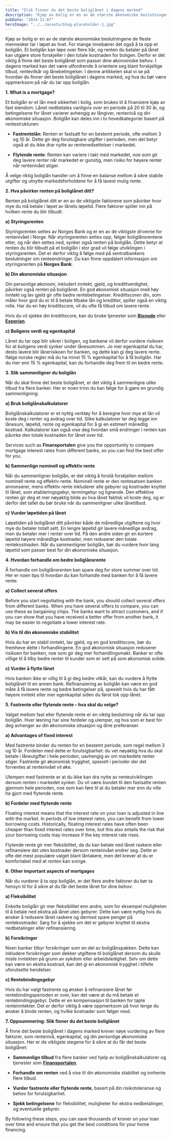 ```yaml
---
title: "Slik finner du det beste boliglånet i dagens marked"
description: "Kjøp av bolig er en av de største økonomiske beslutningene de fleste mennesker tar i løpet av livet. For mange innebærer det også å ta opp et boliglån. Et boliglån kan løpe over flere tiår, og renten du betaler på lånet kan utgjøre store forskjeller i den totale kostnaden for boligen. Derfor er det viktig &#8230; Read more"
pubDate: "2024-11-07"
heroImage: "../../assets/blog-placeholder-1.jpg"
---
```


Kjøp av bolig er en av de største økonomiske beslutningene de fleste mennesker tar i løpet av livet. For mange innebærer det også å ta opp et boliglån. Et boliglån kan løpe over flere tiår, og renten du betaler på lånet kan utgjøre store forskjeller i den totale kostnaden for boligen. Derfor er det viktig å finne det beste boliglånet som passer dine økonomiske behov. I dagens marked kan det være utfordrende å orientere seg blant forskjellige tilbud, rentevilkår og lånebetingelser. I denne artikkelen skal vi se på hvordan du finner det beste boliglånet i dagens marked, og hva du bør være oppmerksom på når du tar opp boliglån.

**1. What is a mortgage?**

Et boliglån er et lån med sikkerhet i bolig, som brukes til å finansiere kjøp av fast eiendom. Lånet nedbetales vanligvis over en periode på 20 til 30 år, og betingelsene for lånet varierer avhengig av långiver, rentenivå og din økonomiske situasjon. Boliglån kan deles inn i to hovedkategorier basert på rentestrukturen:

- **Fastrentelån**: Renten er fastsatt for en bestemt periode, ofte mellom 3 og 10 år. Dette gir deg forutsigbare utgifter i perioden, men det betyr også at du ikke drar nytte av rentenedsettelser i markedet.

- **Flytende rente**: Renten kan variere i takt med markedet, noe som gir deg lavere renter når markedet er gunstig, men risiko for høyere renter når rentenivået stiger.

Å velge riktig boliglån handler om å finne en balanse mellom å sikre stabile utgifter og utnytte markedsforholdene for å få lavest mulig rente.

**2. Hva påvirker renten på boliglånet ditt?**

Renten på boliglånet ditt er en av de viktigste faktorene som påvirker hvor mye du må betale i løpet av lånets løpetid. Flere faktorer spiller inn på hvilken rente du blir tilbudt:

**a) Styringsrenten**

Styringsrenten settes av Norges Bank og er en av de viktigste driverne for rentenivået i Norge. Når styringsrenten settes opp, følger boliglånsrentene etter, og når den settes ned, synker også renten på boliglån. Dette betyr at renten du blir tilbudt på et boliglån i stor grad vil følge utviklingen i styringsrenten. Det er derfor viktig å følge med på sentralbankens beslutninger om renteendringer. Du kan finne oppdatert informasjon om styringsrenten på **Norges Bank**.

**b) Din økonomiske situasjon**

Din personlige økonomi, inkludert inntekt, gjeld, og kredittverdighet, påvirker også renten på boliglånet. En god økonomisk situasjon med høy inntekt og lav gjeld gir ofte bedre rentebetingelser. Kredittscoren din, som måler hvor god du er til å betale tilbake lån og kreditter, spiller også en viktig rolle. Har du en høy kredittscore, vil du ofte få tilbud om lavere rente.

Hvis du vil sjekke din kredittscore, kan du bruke tjenester som **[Bisnode](https://www.bisnode.no)** eller **[Experian](https://www.experian.no)**.

**c) Boligens verdi og egenkapital**

Lånet du tar opp blir sikret i boligen, og bankene vil derfor vurdere risikoen for at boligens verdi synker under lånesummen. Jo mer egenkapital du har, desto lavere blir lånerisikoen for banken, og dette kan gi deg lavere rente. Ifølge norske regler må du ha minst 15 % egenkapital for å få boliglån. Har du mer enn 15 % egenkapital, kan du forhandle deg frem til en bedre rente.

**3. Slik sammenligner du boliglån**

Når du skal finne det beste boliglånet, er det viktig å sammenligne ulike tilbud fra flere banker. Her er noen trinn du kan følge for å gjøre en grundig sammenligning:

**a) Bruk boliglånskalkulatorer**

Boliglånskalkulatorer er et nyttig verktøy for å beregne hvor mye et lån vil koste deg i renter og avdrag over tid. Slike kalkulatorer lar deg legge inn lånesum, løpetid, rente og egenkapital for å gi en estimert månedlig kostnad. Kalkulatorer kan også vise deg hvordan små endringer i renten kan påvirke den totale kostnaden for lånet over tid.

Services such as **Finansportalen** give you the opportunity to compare mortgage interest rates from different banks, so you can find the best offer for you.

**b) Sammenlign nominell og effektiv rente**

Når du sammenligner boliglån, er det viktig å forstå forskjellen mellom nominell rente og effektiv rente. Nominell rente er den rentesatsen banken annonserer, mens effektiv rente inkluderer alle gebyrer og kostnader knyttet til lånet, som etableringsgebyr, termingebyr og lignende. Den effektive renten gir deg et mer nøyaktig bilde av hva lånet faktisk vil koste deg, og er derfor det tallet du bør bruke når du sammenligner ulike lånetilbud.

**c) Vurder løpetiden på lånet**

Løpetiden på boliglånet ditt påvirker både de månedlige utgiftene og hvor mye du betaler totalt sett. En lengre løpetid gir lavere månedlige avdrag, men du betaler mer i renter over tid. På den andre siden gir en kortere løpetid høyere månedlige kostnader, men reduserer den totale rentekostnaden. Når du sammenligner boliglån, bør du vurdere hvor lang løpetid som passer best for din økonomiske situasjon.

**4. Hvordan forhandle om bedre boliglånsrente**

Å forhandle om boliglånsrenten kan spare deg for store summer over tid. Her er noen tips til hvordan du kan forhandle med banken for å få lavere rente:

**a) Collect several offers**

Before you start negotiating with the bank, you should collect several offers from different banks. When you have several offers to compare, you can use these as bargaining chips. The banks want to attract customers, and if you can show that you have received a better offer from another bank, it may be easier to negotiate a lower interest rate.

**b) Vis til din økonomiske stabilitet**

Hvis du har en stabil inntekt, lav gjeld, og en god kredittscore, bør du fremheve dette i forhandlingene. En god økonomisk situasjon reduserer risikoen for banken, noe som gir deg mer forhandlingsmakt. Banker er ofte villige til å tilby bedre renter til kunder som er sett på som økonomisk solide.

**c) Vurder å flytte lånet**

Hvis banken ikke er villig til å gi deg bedre vilkår, kan du vurdere å flytte boliglånet til en annen bank. Refinansiering av boliglån kan være en god måte å få lavere rente og bedre betingelser på, spesielt hvis du har fått høyere inntekt eller mer egenkapital siden du først tok opp lånet.

**5. Fastrente eller flytende rente – hva skal du velge?**

Valget mellom fast eller flytende rente er en viktig beslutning når du tar opp boliglån. Hver løsning har sine fordeler og ulemper, og hva som er best for deg avhenger av din økonomiske situasjon og dine preferanser.

**a) Advantages of fixed interest**

Med fastrente binder du renten for en bestemt periode, som regel mellom 3 og 10 år. Fordelen med dette er forutsigbarhet: du vet nøyaktig hva du skal betale i låneutgifter i hele perioden, uavhengig av om markedets renter stiger. Fastrente gir økonomisk trygghet, spesielt i perioder der det forventes at rentenivået vil øke.

Ulempen med fastrente er at du ikke kan dra nytte av renteutviklingen dersom renten i markedet synker. Du vil være bundet til den fastsatte renten gjennom hele perioden, noe som kan føre til at du betaler mer enn du ville ha gjort med flytende rente.

**b) Fordeler med flytende rente**

Floating interest means that the interest rate on your loan is adjusted in line with the market. In periods of low interest rates, you can benefit from lower borrowing costs. Historically, floating interest rates have often been cheaper than fixed interest rates over time, but this also entails the risk that your borrowing costs may increase if the key interest rate rises.

Flytende rente gir mer fleksibilitet, da du kan betale ned lånet raskere eller refinansiere det uten kostnader dersom rentenivået endrer seg. Dette er ofte det mest populære valget blant låntakere, men det krever at du er komfortabel med at renten kan svinge.

**6. Other important aspects of mortgages**

Når du vurderer å ta opp boliglån, er det flere andre faktorer du bør ta hensyn til for å sikre at du får det beste lånet for dine behov:

**a) Fleksibilitet**

Enkelte boliglån gir mer fleksibilitet enn andre, som for eksempel muligheten til å betale ned ekstra på lånet uten gebyrer. Dette kan være nyttig hvis du ønsker å redusere lånet raskere og dermed spare penger på rentekostnader. Sørg for å sjekke om det er gebyrer knyttet til ekstra nedbetalinger eller refinansiering.

**b) Forsikringer**

Noen banker tilbyr forsikringer som en del av boliglånspakken. Dette kan inkludere forsikringer som dekker utgiftene til boliglånet dersom du skulle miste inntekten på grunn av sykdom eller arbeidsledighet. Selv om dette kan være en ekstra kostnad, kan det gi en økonomisk trygghet i tilfelle uforutsette hendelser.

**c) Rentebindingsgebyr**

Hvis du har valgt fastrente og ønsker å refinansiere lånet før rentebindingsperioden er over, kan det være at du må betale et rentebindingsgebyr. Dette er en kompensasjon til banken for tapte renteinntekter. Det er derfor viktig å være oppmerksom på hvor lenge du ønsker å binde renten, og hvilke kostnader som følger med.

**7. Oppsummering: Slik finner du det beste boliglånet**

Å finne det beste boliglånet i dagens marked krever nøye vurdering av flere faktorer, som rentenivå, egenkapital, og din personlige økonomiske situasjon. Her er de viktigste stegene for å sikre at du får det beste boliglånet:

- **Sammenlign tilbud** fra flere banker ved hjelp av boliglånskalkulatorer og tjenester som **[Finansportalen](https://www.finansportalen.no)**.

- **Forhandle om renten** ved å vise til din økonomiske stabilitet og innhente flere tilbud.

- **Vurder fastrente eller flytende rente**, basert på din risikotoleranse og behov for forutsigbarhet.

- **Sjekk betingelsene** for fleksibilitet, muligheter for ekstra nedbetalinger, og eventuelle gebyrer.

By following these steps, you can save thousands of kroner on your loan over time and ensure that you get the best conditions for your home financing.